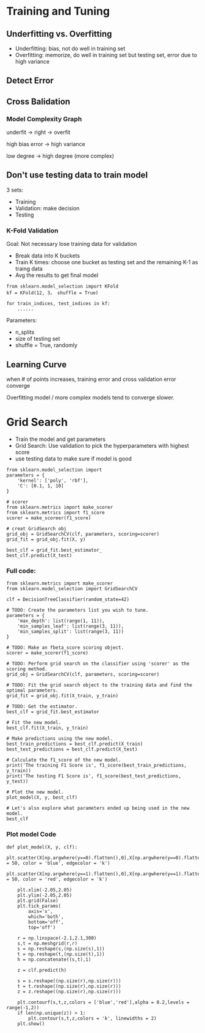 # Training and Tuning

## Underfitting vs. Overfitting

- Underfitting: bias, not do well in training set
- Overfitting: memorize, do well in training set but testing set, error due to high variance

## Detect Error

## Cross Balidation

### Model Complexity Graph

underfit -> right -> overfit

high bias error -> high variance

low degree -> high degree (more complex)

## Don't use testing data to train model

3 sets:

- Training
- Validation: make decision
- Testing

### K-Fold Validation

Goal: Not necessary lose training data for validation

- Break data into K buckets
- Train K times: choose one bucket as testing set and the remaining K-1 as traing data
- Avg the results to get final model

```{python}
from sklearn.model_selection import KFold
kf = KFold(12, 3， shuffle = True)

for train_indices, test_indices in kf:
    ......

```

Parameters:
- n_splits
- size of testing set
- shuffle = True, randomly

## Learning Curve

when # of points increases, training error and cross validation error converge

Overfitting model / more complex models tend to converge slower.

# Grid Search

- Train the model and get parameters
- Grid Search: Use validation to pick the hyperparameters with highest score
- use testing data to make sure if model is good

```{python}
from sklearn.model_selection import 
parameters = {
    'kernel': ['poly', 'rbf'],
    'C': [0.1, 1, 10]
}

# scorer
from sklearn.metrics import make_scorer
from sklearn.metrics import f1_score
scorer = make_scoreer(f1_score)

# creat GridSearch obj
grid_obj = GridSearchCV(clf, parameters, scoring=scorer)
grid_fit = grid_obj.fit(X, y)

best_clf = grid_fit.best_estimator_
best_clf.predict(X_test)
```


### Full code:

```{python}
from sklearn.metrics import make_scorer
from sklearn.model_selection import GridSearchCV

clf = DecisionTreeClassifier(random_state=42)

# TODO: Create the parameters list you wish to tune.
parameters = {
    'max_depth': list(range(1, 11)),
    'min_samples_leaf': list(range(3, 11)),
    'min_samples_split': list(range(3, 11))
}

# TODO: Make an fbeta_score scoring object.
scorer = make_scorer(f1_score)

# TODO: Perform grid search on the classifier using 'scorer' as the scoring method.
grid_obj = GridSearchCV(clf, parameters, scoring=scorer)

# TODO: Fit the grid search object to the training data and find the optimal parameters.
grid_fit = grid_obj.fit(X_train, y_train)

# TODO: Get the estimator.
best_clf = grid_fit.best_estimator

# Fit the new model.
best_clf.fit(X_train, y_train)

# Make predictions using the new model.
best_train_predictions = best_clf.predict(X_train)
best_test_predictions = best_clf.predict(X_test)

# Calculate the f1_score of the new model.
print('The training F1 Score is', f1_score(best_train_predictions, y_train))
print('The testing F1 Score is', f1_score(best_test_predictions, y_test))

# Plot the new model.
plot_model(X, y, best_clf)

# Let's also explore what parameters ended up being used in the new model.
best_clf

```

### Plot model Code

```{python}
def plot_model(X, y, clf):
    plt.scatter(X[np.argwhere(y==0).flatten(),0],X[np.argwhere(y==0).flatten(),1],s = 50, color = 'blue', edgecolor = 'k')
    plt.scatter(X[np.argwhere(y==1).flatten(),0],X[np.argwhere(y==1).flatten(),1],s = 50, color = 'red', edgecolor = 'k')

    plt.xlim(-2.05,2.05)
    plt.ylim(-2.05,2.05)
    plt.grid(False)
    plt.tick_params(
        axis='x',
        which='both',
        bottom='off',
        top='off')

    r = np.linspace(-2.1,2.1,300)
    s,t = np.meshgrid(r,r)
    s = np.reshape(s,(np.size(s),1))
    t = np.reshape(t,(np.size(t),1))
    h = np.concatenate((s,t),1)

    z = clf.predict(h)

    s = s.reshape((np.size(r),np.size(r)))
    t = t.reshape((np.size(r),np.size(r)))
    z = z.reshape((np.size(r),np.size(r)))

    plt.contourf(s,t,z,colors = ['blue','red'],alpha = 0.2,levels = range(-1,2))
    if len(np.unique(z)) > 1:
        plt.contour(s,t,z,colors = 'k', linewidths = 2)
    plt.show()

```
